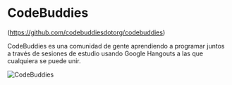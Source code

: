 # CodeBuddies

(https://github.com/codebuddiesdotorg/codebuddies)

CodeBuddies es una comunidad de gente aprendiendo a programar juntos a través de sesiones de estudio 
usando Google Hangouts a las que cualquiera se puede unir.

![CodeBuddies](https://github.com/codebuddiesdotorg/codebuddies/raw/master/public/images/cb-example.png)
